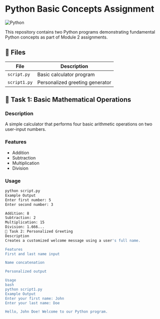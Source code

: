 # Python Basic Concepts Assignment

![Python](https://img.shields.io/badge/Python-3.x-blue.svg)

This repository contains two Python programs demonstrating fundamental Python concepts as part of Module 2 assignments.

## 📁 Files

| File        | Description                          |
|-------------|--------------------------------------|
| `script.py` | Basic calculator program             |
| `script1.py`| Personalized greeting generator      |

## 🧮 Task 1: Basic Mathematical Operations

### Description
A simple calculator that performs four basic arithmetic operations on two user-input numbers.

### Features
- Addition
- Subtraction 
- Multiplication
- Division

### Usage
```bash
python script.py
Example Output
Enter first number: 5
Enter second number: 3

Addition: 8
Subtraction: 2  
Multiplication: 15
Division: 1.666...
👋 Task 2: Personalized Greeting
Description
Creates a customized welcome message using a user's full name.

Features
First and last name input

Name concatenation

Personalized output

Usage
bash
python script1.py
Example Output
Enter your first name: John
Enter your last name: Doe

Hello, John Doe! Welcome to our Python program.

